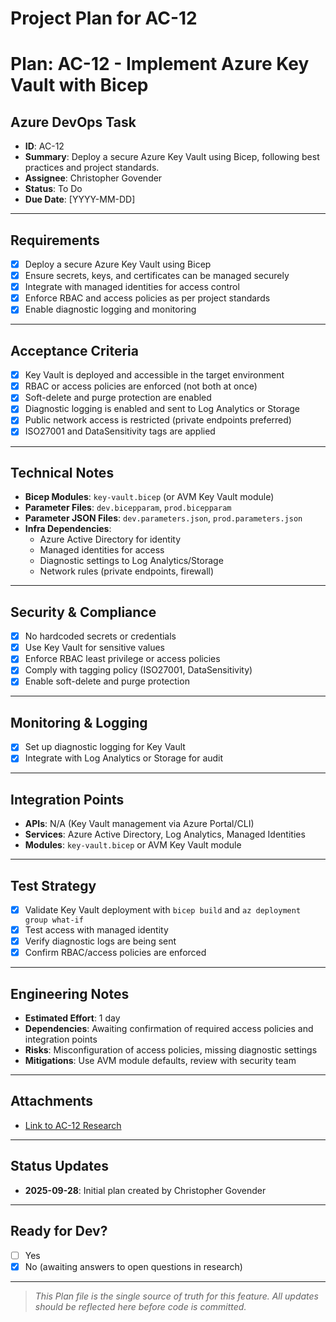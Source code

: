 # Project Plan for AC-12
# Plan: AC-12 - Implement Azure Key Vault with Bicep

## Azure DevOps Task
- **ID**: AC-12
- **Summary**: Deploy a secure Azure Key Vault using Bicep, following best practices and project standards.
- **Assignee**: Christopher Govender
- **Status**: To Do
- **Due Date**: [YYYY-MM-DD]

---

## Requirements
- [x] Deploy a secure Azure Key Vault using Bicep
- [x] Ensure secrets, keys, and certificates can be managed securely
- [x] Integrate with managed identities for access control
- [x] Enforce RBAC and access policies as per project standards
- [x] Enable diagnostic logging and monitoring

---

## Acceptance Criteria
- [x] Key Vault is deployed and accessible in the target environment
- [x] RBAC or access policies are enforced (not both at once)
- [x] Soft-delete and purge protection are enabled
- [x] Diagnostic logging is enabled and sent to Log Analytics or Storage
- [x] Public network access is restricted (private endpoints preferred)
- [x] ISO27001 and DataSensitivity tags are applied

---

## Technical Notes
- **Bicep Modules**: `key-vault.bicep` (or AVM Key Vault module)
- **Parameter Files**: `dev.bicepparam`, `prod.bicepparam`
- **Parameter JSON Files**: `dev.parameters.json`, `prod.parameters.json`
- **Infra Dependencies**:
  - Azure Active Directory for identity
  - Managed identities for access
  - Diagnostic settings to Log Analytics/Storage
  - Network rules (private endpoints, firewall)

---

## Security & Compliance
- [x] No hardcoded secrets or credentials
- [x] Use Key Vault for sensitive values
- [x] Enforce RBAC least privilege or access policies
- [x] Comply with tagging policy (ISO27001, DataSensitivity)
- [x] Enable soft-delete and purge protection

---

## Monitoring & Logging
- [x] Set up diagnostic logging for Key Vault
- [x] Integrate with Log Analytics or Storage for audit

---

## Integration Points
- **APIs**: N/A (Key Vault management via Azure Portal/CLI)
- **Services**: Azure Active Directory, Log Analytics, Managed Identities
- **Modules**: `key-vault.bicep` or AVM Key Vault module

---

## Test Strategy
- [x] Validate Key Vault deployment with `bicep build` and `az deployment group what-if`
- [x] Test access with managed identity
- [x] Verify diagnostic logs are being sent
- [x] Confirm RBAC/access policies are enforced

---

## Engineering Notes
- **Estimated Effort**: 1 day
- **Dependencies**: Awaiting confirmation of required access policies and integration points
- **Risks**: Misconfiguration of access policies, missing diagnostic settings
- **Mitigations**: Use AVM module defaults, review with security team

---

## Attachments
- [Link to AC-12 Research](../../research/AC-12-research/AC-12-research.prompt.md)

---

## Status Updates
- **2025-09-28**: Initial plan created by Christopher Govender

---

## Ready for Dev?
- [ ] Yes
- [x] No (awaiting answers to open questions in research)

---

> _This Plan file is the single source of truth for this feature. All updates should be reflected here before code is committed._
